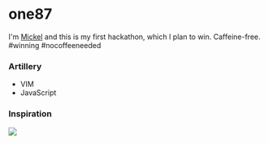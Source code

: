 
# one87

I'm [Mickel](http://mickel.me) and this is my first hackathon, which I plan to win. Caffeine-free. #winning #nocoffeeneeded

### Artillery

- VIM
- JavaScript

### Inspiration
![](https://pbs.twimg.com/media/B4AZC2tCEAA6T-m.jpg:large)
